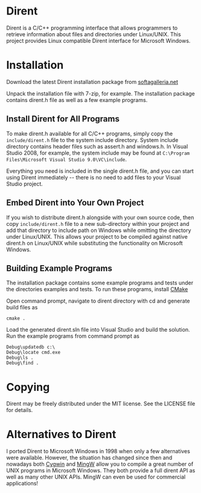 # Dirent
Dirent is a C/C++ programming interface that allows programmers to retrieve
information about files and directories under Linux/UNIX.  This project
provides Linux compatible Dirent interface for Microsoft Windows.


# Installation

Download the latest Dirent installation package from
[softagalleria.net](http://softagalleria.net/download/dirent/?C=M;O=D)

Unpack the installation file with 7-zip, for example.  The installation
package contains dirent.h file as well as a few example programs.


## Install Dirent for All Programs

To make dirent.h available for all C/C++ programs, simply copy the
``include/dirent.h`` file to the system include directory.  System include
directory contains header files such as assert.h and windows.h.  In Visual
Studio 2008, for example, the system include may be found at
``C:\Program Files\Microsoft Visual Studio 9.0\VC\include``.

Everything you need is included in the single dirent.h file, and you can
start using Dirent immediately -- there is no need to add files to your
Visual Studio project.


## Embed Dirent into Your Own Project

If you wish to distribute dirent.h alongside with your own source code, then
copy ``include/dirent.h`` file to a new sub-directory within your project and
add that directory to include path on Windows while omitting the directory
under Linux/UNIX.  This allows your project to be compiled against native
dirent.h on Linux/UNIX while substituting the functionality on Microsoft
Windows.


## Building Example Programs

The installation package contains some example programs and tests under
the directories examples and tests.  To run these programs, install
[CMake](https://cmake.org/)

Open command prompt, navigate to dirent directory with cd and generate
build files as

```
cmake .
```

Load the generated dirent.sln file into Visual Studio and build the
solution.  Run the example programs from command prompt as

```
Debug\updatedb c:\
Debug\locate cmd.exe
Debug\ls .
Debug\find .
```


# Copying

Dirent may be freely distributed under the MIT license.  See the LICENSE
file for details.


# Alternatives to Dirent

I ported Dirent to Microsoft Windows in 1998 when only a few alternatives
were available.  However, the situation has changed since then and nowadays
both [Cygwin](http://www.cygwin.com) and [MingW](http://www.mingw.org)
allow you to compile a great number of UNIX programs in Microsoft Windows.
They both provide a full dirent API as well as many other UNIX APIs.  MingW
can even be used for commercial applications!
